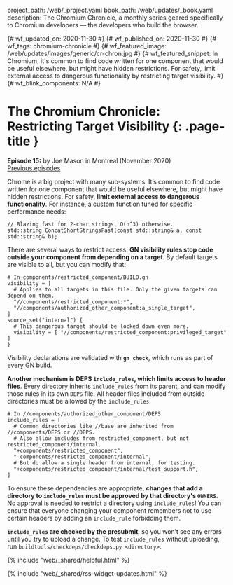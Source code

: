 project_path: /web/_project.yaml
book_path: /web/updates/_book.yaml
description: The Chromium Chronicle, a monthly series geared specifically to Chromium developers — the developers who build the browser.

{# wf_updated_on: 2020-11-30 #}
{# wf_published_on: 2020-11-30 #}
{# wf_tags: chromium-chronicle #}
{# wf_featured_image: /web/updates/images/generic/cr-chron.jpg #}
{# wf_featured_snippet: In Chromium, it's common to find code written for one component that would be useful elsewhere, but might have hidden restrictions. For safety, limit external access to dangerous functionality by restricting target visibility. #}
{# wf_blink_components: N/A #}

# The Chromium Chronicle: Restricting Target Visibility {: .page-title }

**Episode 15:** by Joe Mason in Montreal (November 2020)<br>
[Previous episodes](/web/updates/tags/chromium-chronicle)

Chrome is a big project with many sub-systems. It’s common to find code
written for one component that would be useful elsewhere, but might have hidden
restrictions. For safety, **limit external access to dangerous functionality**.
For instance, a custom function tuned for specific performance needs:

```
// Blazing fast for 2-char strings, O(n^3) otherwise.
std::string ConcatShortStringsFast(const std::string& a, const std::string& b);
```

There are several ways to restrict access. **GN visibility rules stop code
outside your component from depending on a target**. By default targets are
visible to all, but you can modify that:

```
# In components/restricted_component/BUILD.gn
visibility = [
  # Applies to all targets in this file. Only the given targets can depend on them.
  "//components/restricted_component:*",
  "//components/authorized_other_component:a_single_target",
]
source_set("internal") {
  # This dangerous target should be locked down even more.
  visibility = [ "//components/restricted_component:privileged_target" ]
}
```

Visibility declarations are validated with **`gn check`**, which runs as part
of every GN build.

**Another mechanism is DEPS `include_rules`, which limits access to header files**.
Every directory inherits `include_rules` from its parent, and can modify those
rules in its own `DEPS` file. All header files included from outside
directories must be allowed by the `include_rules`.

```
# In //components/authorized_other_component/DEPS
include_rules = [
  # Common directories like //base are inherited from //components/DEPS or //DEPS.
  # Also allow includes from restricted_component, but not restricted_component/internal.
  "+components/restricted_component",
  "-components/restricted_component/internal",
  # But do allow a single header from internal, for testing.
  "+components/restricted_component/internal/test_support.h",
]
```

To ensure these dependencies are appropriate, **changes that add a directory
to `include_rules` must be approved by that directory's `OWNERS`**. No
approval is needed to restrict a directory using `include_rules`! You can
ensure that everyone changing your component remembers not to use certain
headers by adding an `include_rule` forbidding them.

**`include_rules` are checked by the presubmit**, so you won’t see any
errors until you try to upload a change. To test `include_rules` without
uploading, run `buildtools/checkdeps/checkdeps.py <directory>`.

<div class="clearfix"></div>

{% include "web/_shared/helpful.html" %}

{% include "web/_shared/rss-widget-updates.html" %}
